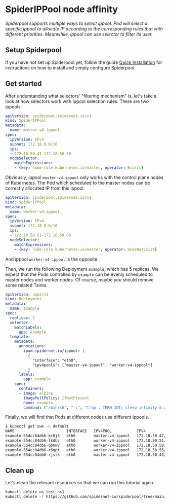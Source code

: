 # SpiderIPPool node affinity

*Spiderpool supports multiple ways to select ippool. Pod will select a specific ippool to allocate IP according to the corresponding rules that with different priorities. Meanwhile, ippool can use selector to filter its user.*

## Setup Spiderpool

If you have not set up Spiderpool yet, follow the guide [Quick Installation](https://github.com/spidernet-io/spiderpool/blob/main/docs/usage/install.md) for instructions on how to install and simply configure Spiderpool.

## Get started

After understanding what selectors' "filtering mechanism" is, let's take a look at how selectors work with ippool selection rules. There are two ippools:

```yaml
apiVersion: spiderpool.spidernet.io/v1
kind: SpiderIPPool
metadata:
  name: master-v4-ippool
spec:
  ipVersion: IPv4
  subnet: 172.18.0.0/16
  ips:
  - 172.18.50.41-172.18.50.50
  nodeSelector:
    matchExpressions:
    - {key: node-role.kubernetes.io/master, operator: Exists}
```

Obviously, ippool `master-v4-ippool` only works with the control plane nodes of Kubernetes. The Pod which scheduled to the master nodes can be correctly allocated IP from this ippool.

```yaml
apiVersion: spiderpool.spidernet.io/v1
kind: SpiderIPPool
metadata:
  name: worker-v4-ippool
spec:
  ipVersion: IPv4
  subnet: 172.18.0.0/16
  ips:
  - 172.18.50.51-172.18.50.60
  nodeSelector:
    matchExpressions:
    - {key: node-role.kubernetes.io/master, operator: DoesNotExist}
```

And ippool `worker-v4-ippool` is the opposite.

Then, we run the following Deployment `example`, which has 5 replicas. We expect that the Pods controlled by `example` can be evenly scheduled to master nodes and worker nodes. Of course, maybe you should remove some related Taints.

```yaml
apiVersion: apps/v1
kind: Deployment
metadata:
  name: example
spec:
  replicas: 5
  selector:
    matchLabels:
      app: example
  template:
    metadata:
      annotations:   
        ipam.spidernet.io/ippool: |-
          {
            "interface": "eth0",
            "ipv4pools": ["master-v4-ippool", "worker-v4-ippool"]
          }
      labels:
        app: example
    spec:
      containers:
      - image: alpine
        imagePullPolicy: IfNotPresent
        name: example
        command: ["/bin/sh", "-c", "trap : TERM INT; sleep infinity & wait"]
```

Finally, we will find that Pods at different nodes use different ippools.

```bash
$ kubectl get swe -n default
NAME                       INTERFACE   IPV4POOL           IPV4              IPV6POOL   IPV6   NODE            CREATETION TIME
example-554cc84db6-kr8j5   eth0        master-v4-ippool   172.18.50.47/16                     control-plane   3s
example-554cc84db6-lkdbz   eth0        worker-v4-ippool   172.18.50.51/16                     worker          4s
example-554cc84db6-qbmwv   eth0        worker-v4-ippool   172.18.50.58/16                     worker          3s
example-554cc84db6-r6qpt   eth0        worker-v4-ippool   172.18.50.55/16                     worker          4s
example-554cc84db6-rjstk   eth0        master-v4-ippool   172.18.50.43/16                     control-plane   4s
```

## Clean up

Let's clean the relevant resources so that we can run this tutorial again.

```bash
kubectl delete ns test-ns1
kubectl delete -f https://github.com/spidernet-io/spiderpool/tree/main/docs/example/ippool-affinity-node --ignore-not-found=true
```
